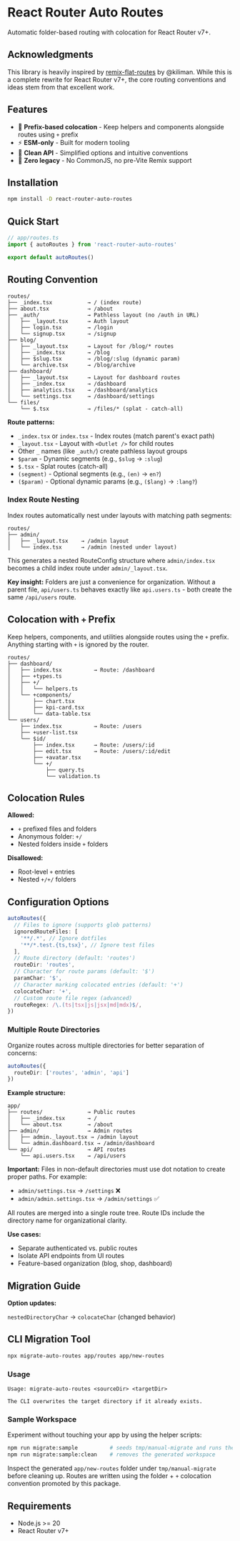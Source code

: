 # React Router Auto Routes

Automatic folder-based routing with colocation for React Router v7+.

## Acknowledgments

This library is heavily inspired by [remix-flat-routes](https://github.com/kiliman/remix-flat-routes) by @kiliman. While this is a complete rewrite for React Router v7+, the core routing conventions and ideas stem from that excellent work.

## Features

- 🎯 **Prefix-based colocation** - Keep helpers and components alongside routes using `+` prefix
- ⚡ **ESM-only** - Built for modern tooling
- 🧹 **Clean API** - Simplified options and intuitive conventions
- 🚫 **Zero legacy** - No CommonJS, no pre-Vite Remix support

## Installation

```bash
npm install -D react-router-auto-routes
```

## Quick Start

```ts
// app/routes.ts
import { autoRoutes } from 'react-router-auto-routes'

export default autoRoutes()
```

## Routing Convention

```
routes/
├── _index.tsx           → / (index route)
├── about.tsx            → /about
├── _auth/               → Pathless layout (no /auth in URL)
│   ├── _layout.tsx      → Auth layout
│   ├── login.tsx        → /login
│   └── signup.tsx       → /signup
├── blog/
│   ├── _layout.tsx      → Layout for /blog/* routes
│   ├── _index.tsx       → /blog
│   ├── $slug.tsx        → /blog/:slug (dynamic param)
│   └── archive.tsx      → /blog/archive
├── dashboard/
│   ├── _layout.tsx      → Layout for dashboard routes
│   ├── _index.tsx       → /dashboard
│   ├── analytics.tsx    → /dashboard/analytics
│   └── settings.tsx     → /dashboard/settings
└── files/
    └── $.tsx            → /files/* (splat - catch-all)
```

**Route patterns:**

- `_index.tsx` or `index.tsx` - Index routes (match parent's exact path)
- `_layout.tsx` - Layout with `<Outlet />` for child routes
- Other `_` names (like `_auth/`) create pathless layout groups
- `$param` - Dynamic segments (e.g., `$slug` → `:slug`)
- `$.tsx` - Splat routes (catch-all)
- `(segment)` - Optional segments (e.g., `(en)` → `en?`)
- `($param)` - Optional dynamic params (e.g., `($lang)` → `:lang?`)

### Index Route Nesting

Index routes automatically nest under layouts with matching path segments:

```
routes/
├── admin/
│   ├── _layout.tsx    → /admin layout
│   └── index.tsx      → /admin (nested under layout)
```

This generates a nested RouteConfig structure where `admin/index.tsx` becomes a child index route under `admin/_layout.tsx`.

**Key insight:** Folders are just a convenience for organization. Without a parent file, `api/users.ts` behaves exactly like `api.users.ts` - both create the same `/api/users` route.

## Colocation with `+` Prefix

Keep helpers, components, and utilities alongside routes using the `+` prefix. Anything starting with `+` is ignored by the router.

```
routes/
├── dashboard/
│   ├── index.tsx          → Route: /dashboard
│   ├── +types.ts
│   ├── +/
│   │   └── helpers.ts
│   └── +components/
│       ├── chart.tsx
│       ├── kpi-card.tsx
│       └── data-table.tsx
└── users/
    ├── index.tsx          → Route: /users
    ├── +user-list.tsx
    └── $id/
        ├── index.tsx      → Route: /users/:id
        ├── edit.tsx       → Route: /users/:id/edit
        ├── +avatar.tsx
        └── +/
            ├── query.ts
            └── validation.ts
```

## Colocation Rules

**Allowed:**

- `+` prefixed files and folders
- Anonymous folder: `+/`
- Nested folders inside `+` folders

**Disallowed:**

- Root-level `+` entries
- Nested `+/+/` folders

## Configuration Options

```ts
autoRoutes({
  // Files to ignore (supports glob patterns)
  ignoredRouteFiles: [
    '**/.*', // Ignore dotfiles
    '**/*.test.{ts,tsx}', // Ignore test files
  ],
  // Route directory (default: 'routes')
  routeDir: 'routes',
  // Character for route params (default: '$')
  paramChar: '$',
  // Character marking colocated entries (default: '+')
  colocateChar: '+',
  // Custom route file regex (advanced)
  routeRegex: /\.(ts|tsx|js|jsx|md|mdx)$/,
})
```

### Multiple Route Directories

Organize routes across multiple directories for better separation of concerns:

```ts
autoRoutes({
  routeDir: ['routes', 'admin', 'api']
})
```

**Example structure:**
```
app/
├── routes/              → Public routes
│   ├── _index.tsx       → /
│   └── about.tsx        → /about
├── admin/               → Admin routes
│   ├── admin._layout.tsx → /admin layout
│   └── admin.dashboard.tsx → /admin/dashboard
└── api/                 → API routes
    └── api.users.tsx    → /api/users
```

**Important:** Files in non-default directories must use dot notation to create proper paths. For example:
- `admin/settings.tsx` → `/settings` ❌
- `admin/admin.settings.tsx` → `/admin/settings` ✅

All routes are merged into a single route tree. Route IDs include the directory name for organizational clarity.

**Use cases:**
- Separate authenticated vs. public routes
- Isolate API endpoints from UI routes
- Feature-based organization (blog, shop, dashboard)

## Migration Guide

**Option updates:**

`nestedDirectoryChar` → `colocateChar` (changed behavior)

## CLI Migration Tool

```bash
npx migrate-auto-routes app/routes app/new-routes
```

### Usage

```
Usage: migrate-auto-routes <sourceDir> <targetDir>

The CLI overwrites the target directory if it already exists.
```

### Sample Workspace

Experiment without touching your app by using the helper scripts:

```bash
npm run migrate:sample          # seeds tmp/manual-migrate and runs the CLI
npm run migrate:sample:clean    # removes the generated workspace
```

Inspect the generated `app/new-routes` folder under `tmp/manual-migrate` before cleaning up. Routes are written using the folder + `+` colocation convention promoted by this package.

## Requirements

- Node.js >= 20
- React Router v7+
